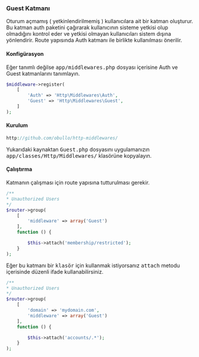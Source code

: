 
### Guest Katmanı

Oturum açmamış ( yetkinlendirilmemiş ) kullanıcılara ait bir katman oluşturur. Bu katman auth paketini çağırarak kullanıcının sisteme yetkisi olup olmadığını kontrol eder ve yetkisi olmayan kullanıcıları sistem dışına yönlendirir. Route yapısında Auth katmanı ile birlikte kullanılması önerilir.
<a name="auth-configuration"></a>

#### Konfigürasyon

Eğer tanımlı değilse <kbd>app/middlewares.php</kbd> dosyası içerisine Auth ve Guest katmanlarını tanımlayın.

```php
$middleware->register(
    [
        'Auth' => 'Http\Middlewares\Auth',
        'Guest' => 'Http\Middlewares\Guest',
    ]
);
```

#### Kurulum

```php
http://github.com/obullo/http-middlewares/
```

Yukarıdaki kaynaktan <kbd>Guest.php</kbd> dosyasını uygulamanızın <kbd>app/classes/Http/Middlewares/</kbd> klasörüne kopyalayın. 

#### Çalıştırma

Katmanın çalışması için route yapısına tutturulması gerekir.

```php
/**
* Unauthorized Users
*/
$router->group(
    [
        'middleware' => array('Guest')
    ],
    function () {

        $this->attach('membership/restricted');
    }
);
```
Eğer bu katmanı bir <kbd>klasör</kbd> için kullanmak istiyorsanız <kbd>attach</kbd> metodu içerisinde düzenli ifade kullanabilirsiniz.

```php
/**
* Unauthorized Users
*/
$router->group(
    [
        'domain' => 'mydomain.com', 
        'middleware' => array('Guest')
    ],
    function () {

        $this->attach('accounts/.*');
    }
);
```
